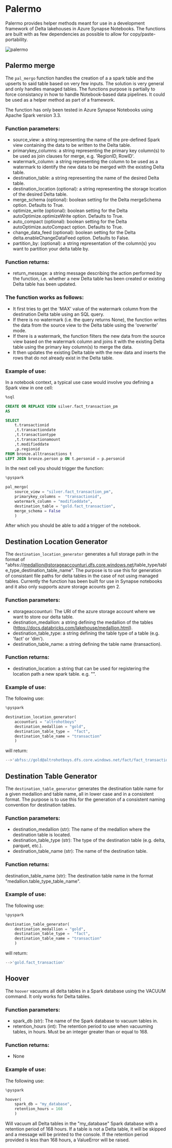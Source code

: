# Palermo

Palermo provides helper methods meant for use in a development framework of Delta lakehouses in Azure Synapse Notebooks. The functions are built with as few dependencies as possible to allow for copy/paste-portability.

![palermo](https://github.com/eirikmag/palermo/blob/main/images/palermo.jfif)


## Palermo merge

The `pal_mergo` function handles the creation of a a spark table and the upserts to said table based on very few inputs. The solution is very general and only handles managed tables.
The functions purpose is partially to force consistancy in how to handle Notebook-based data pipelines. It could be used as a helper method as part of a framework.

The function has only been tested in Azure Synapse Notebooks using Apache Spark version 3.3.

### Function parameters:

* source_view: a string representing the name of the pre-defined Spark view containing the data to be written to the Delta table.
* primarykey_columns: a string representing the primary key column(s) to be used as join clauses for merge, e.g. 'RegionID, RowID'.
* watermark_column: a string representing the column to be used as a watermark to identify the new data to be merged with the existing Delta table.
* destination_table: a string representing the name of the desired Delta table. 
* destination_location (optional): a string representing the storage location of the desired Delta table.
* merge_schema (optional): boolean setting for the Delta mergeSchema option. Defaults to True.
* optimize_write (optional): boolean setting for the Delta autoOptimize.optimizeWrite option. Defaults to True.
* auto_compact (optional): boolean setting for the Delta autoOptimize.autoCompact option. Defaults to True.
* change_data_feed (optional): boolean setting for the Delta delta.enableChangeDataFeed option. Defaults to False.
* partition_by: (optional): a string representation of the column(s) you want to partition your delta table by.

### Function returns:

* return_message: a string message describing the action performed by the function, i.e. whether a new Delta table has been created or existing Delta table has been updated.


### The function works as follows:

- It first tries to get the 'MAX' value of the watermark column from the destination Delta table using an SQL query.
- If there is no watermark (i.e. the query returns None), the function writes the data from the source view to the Delta table using the 'overwrite' mode.
- If there is a watermark, the function filters the new data from the source view based on the watermark column and joins it with the existing Delta table using the primary key column(s) to merge the data. 
- It then updates the existing Delta table with the new data and inserts the rows that do not already exist in the Delta table.

### Example of use:
In a notebook context, a typical use case would involve you defining a Spark view in one cell:


```sql
%sql

CREATE OR REPLACE VIEW silver.fact_transaction_pm
AS 

SELECT
    t.transactionid
    ,t.transactiondate
    ,t.transactiontype
    ,t.transactionamount
    ,t.modifieddate
    ,p.regionid
FROM bronze.alltransactions t
LEFT JOIN bronze.person p ON t.personid = p.personid
```

In the next cell you should trigger the function:
```python
%pyspark 

pal_mergo(
    source_view = "silver.fact_transaction_pm",
    primarykey_columns =  "transactionid",
    watermark_column = "modifieddate",
    destination_table = "gold.fact_transaction",
    merge_schema = False
    )
```

After which you should be able to add a trigger of the notebook.


## Destination Location Generator

The  `destination_location_generator` generates a full storage path in the format of "abfss://medallion@storageaccounturi.dfs.core.windows.net/table_type/table_type_destination_table_name". 
The purpose is to use this for generation of consistant file paths for delta tables in the case of not using managed tables. Currently the function has been built for use in Synapse notebooks and it also only supports azure storage acounts gen 2. 

### Function parameters:
* storageaccounturi: The URI of the azure storage account where we want to store our delta table.
* destination_medallion: a string defining the medallion of the tables (https://docs.databricks.com/lakehouse/medallion.html).
* destination_table_type: a string defining the table type of a table (e.g. 'fact' or 'dim').
* destination_table_name: a string defining the table name (transaction).

### Function returns:
* destination_location: a string that can be used for registering the location path a new spark table. e.g. "".


### Example of use:
The following use:
```python
%pyspark 

destination_location_generator(
    accounturi = "altrohotboys"
    destination_medallion = "gold",
    destination_table_type =  "fact",
    destination_table_name = "transaction"
    )
```
will return:
```python
-->'abfss://gold@altrohotboys.dfs.core.windows.net/fact/fact_transaction/'
```

## Destination Table Generator
The `destination_table_generator` generates the destination table name for a given medallion and table name, all in lower case and in a consistent format. The purpose is to use this for the generation of a consistent naming convention for destination tables.

### Function parameters:
* destination_medallion (str): The name of the medallion where the destination table is located.
* destination_table_type (str): The type of the destination table (e.g. delta, parquet, etc.).
* destination_table_name (str): The name of the destination table.

### Function returns:
destination_table_name (str): The destination table name in the format "medallion.table_type_table_name".

### Example of use:
The following use:
```python
%pyspark

destination_table_generator(
    destination_medallion = "gold",
    destination_table_type =  "fact",
    destination_table_name = "transaction"
    )
```
will return:
```python
-->'gold.fact_transaction'
```

## Hoover
The `hoover` vacuums all delta tables in a Spark database using the VACUUM command. It only works for Delta tables.

### Function parameters:
* spark_db (str): The name of the Spark database to vacuum tables in.
* retention_hours (int): The retention period to use when vacuuming tables, in hours. Must be an integer greater than or equal to 168.

### Function returns:
* None

### Example of use:
The following use:
```python
%pyspark

hoover(
    spark_db = "my_database",
    retention_hours = 168
    )
```

Will vacuum all Delta tables in the "my_database" Spark database with a retention period of 168 hours. If a table is not a Delta table, it will be skipped and a message will be printed to the console. If the retention period provided is less than 168 hours, a ValueError will be raised.